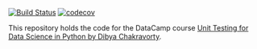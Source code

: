 [![Build Status](https://travis-ci.com/gutfeeling/univariate-linear-regression.svg?branch=master)](https://travis-ci.com/gutfeeling/univariate-linear-regression)
[![codecov](https://codecov.io/gh/gutfeeling/univariate-linear-regression/branch/master/graph/badge.svg)](https://codecov.io/gh/gutfeeling/univariate-linear-regression)


This repository holds the code for the DataCamp course [Unit Testing for Data Science in Python by Dibya Chakravorty](https://www.datacamp.com/courses/unit-testing-for-data-science-in-python). 
